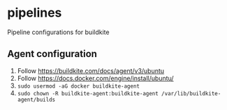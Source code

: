 # pipelines
Pipeline configurations for buildkite

## Agent configuration

1. Follow https://buildkite.com/docs/agent/v3/ubuntu
2. Follow https://docs.docker.com/engine/install/ubuntu/
3. `sudo usermod -aG docker buildkite-agent`
4. `sudo chown -R buildkite-agent:buildkite-agent /var/lib/buildkite-agent/builds`
